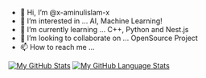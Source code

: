 - 👋 Hi, I’m @x-aminulislam-x
- 👀 I’m interested in ... AI, Machine Learning!
- 🌱 I’m currently learning ... C++, Python and Nest.js
- 💞️ I’m looking to collaborate on ... OpenSource Project
- 📫 How to reach me ... 

[![My GitHub Stats](https://github-readme-stats.vercel.app/api/?username=x--x&count_private=true&theme=tokyonight&showicons=true)]()
[![My GitHub Language Stats](https://github-readme-stats.vercel.app/api/top-langs/?username=x--x&langs_count=5&theme=tokyonight)]()
